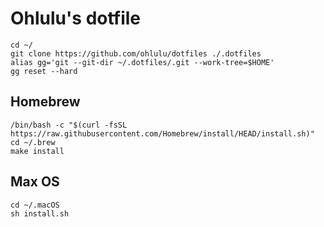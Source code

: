# Ohlulu's dotfile



```shell
cd ~/
git clone https://github.com/ohlulu/dotfiles ./.dotfiles
alias gg='git --git-dir ~/.dotfiles/.git --work-tree=$HOME'
gg reset --hard
```

## Homebrew

```shell
/bin/bash -c "$(curl -fsSL https://raw.githubusercontent.com/Homebrew/install/HEAD/install.sh)"
cd ~/.brew
make install
```

## Max OS

```shell
cd ~/.macOS
sh install.sh
```

